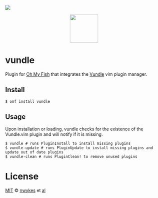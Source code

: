 ![][license-badge]

<div align="center">
  <a href="http://github.com/oh-my-fish/oh-my-fish">
  <img width=90px  src="https://cloud.githubusercontent.com/assets/8317250/8510172/f006f0a4-230f-11e5-98b6-5c2e3c87088f.png">
  </a>
</div>

# vundle

Plugin for [Oh My Fish][omf-link] that integrates the [Vundle] vim plugin manager.

## Install

```fish
$ omf install vundle
```

## Usage

Upon installation or loading, vundle checks for the existence of the Vundle.vim plugin and will notify if it is missing.

```fish
$ vundle # runs PluginInstall to install missing plugins
$ vundle-update # runs PluginUpdate to install missing plugins and update out of date plugins
$ vundle-clean # runs PluginClean! to remove unused plugins
```

# License

[MIT][mit] © [nwykes][author] et [al][contributors]


[mit]:            http://opensource.org/licenses/MIT
[author]:         http://github.com/nwykes
[contributors]:   https://github.com/nwykes/plugin-vundle/graphs/contributors
[omf-link]:       https://www.github.com/oh-my-fish/oh-my-fish

[license-badge]:  https://img.shields.io/badge/license-MIT-007EC7.svg?style=flat-square
[travis-badge]:   http://img.shields.io/travis/nwykes/vundle.svg?style=flat-square
[travis-link]:    https://travis-ci.org/nwykes/vundle
[Vundle]:         http://github.com/VundleVim/Vundle.vim
